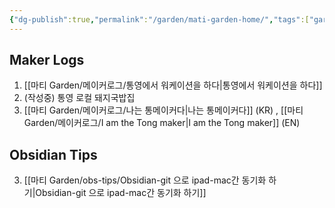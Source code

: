 ```yaml
---
{"dg-publish":true,"permalink":"/garden/mati-garden-home/","tags":["gardenEntry"]}
---
```



## Maker Logs 
1. [[마티 Garden/메이커로그/통영에서 워케이션을 하다\|통영에서 워케이션을 하다]]
2. (작성중) 통영 로컬 돼지국밥집 
3. [[마티 Garden/메이커로그/나는 통메이커다\|나는 통메이커다]] (KR) , [[마티 Garden/메이커로그/I am the Tong maker\|I am the Tong maker]] (EN)


## Obsidian Tips
3. [[마티 Garden/obs-tips/Obsidian-git 으로 ipad-mac간 동기화 하기\|Obsidian-git 으로 ipad-mac간 동기화 하기]]